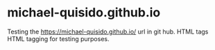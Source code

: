 # michael-quisido.github.io
Testing the https://michael-quisido.github.io/ url in git hub. HTML tags
HTML tagging for testing purposes.
